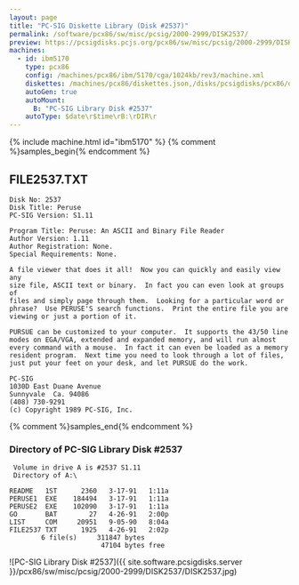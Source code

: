```yaml
---
layout: page
title: "PC-SIG Diskette Library (Disk #2537)"
permalink: /software/pcx86/sw/misc/pcsig/2000-2999/DISK2537/
preview: https://pcsigdisks.pcjs.org/pcx86/sw/misc/pcsig/2000-2999/DISK2537/DISK2537.jpg
machines:
  - id: ibm5170
    type: pcx86
    config: /machines/pcx86/ibm/5170/cga/1024kb/rev3/machine.xml
    diskettes: /machines/pcx86/diskettes.json,/disks/pcsigdisks/pcx86/diskettes.json
    autoGen: true
    autoMount:
      B: "PC-SIG Library Disk #2537"
    autoType: $date\r$time\rB:\rDIR\r
---
```


{% include machine.html id="ibm5170" %}
{% comment %}samples_begin{% endcomment %}

## FILE2537.TXT

```
Disk No: 2537                                                           
Disk Title: Peruse                                                      
PC-SIG Version: S1.11                                                   
                                                                        
Program Title: Peruse: An ASCII and Binary File Reader                  
Author Version: 1.11                                                    
Author Registration: None.                                              
Special Requirements: None.                                             
                                                                        
A file viewer that does it all!  Now you can quickly and easily view any
size file, ASCII text or binary.  In fact you can even look at groups of
files and simply page through them.  Looking for a particular word or   
phrase?  Use PERUSE'S search functions.  Print the entire file you are  
viewing or just a portion of it.                                        
                                                                        
PURSUE can be customized to your computer.  It supports the 43/50 line  
modes on EGA/VGA, extended and expanded memory, and will run almost     
every command with a mouse.  In fact it can even be loaded as a memory  
resident program.  Next time you need to look through a lot of files,   
just put your feet on your desk, and let PURSUE do the work.            
                                                                        
PC-SIG                                                                  
1030D East Duane Avenue                                                 
Sunnyvale  Ca. 94086                                                    
(408) 730-9291                                                          
(c) Copyright 1989 PC-SIG, Inc.                                         
```

{% comment %}samples_end{% endcomment %}

### Directory of PC-SIG Library Disk #2537

     Volume in drive A is #2537 S1.11
     Directory of A:\

    README   1ST      2360   3-17-91   1:11a
    PERUSE1  EXE    184494   3-17-91   1:11a
    PERUSE2  EXE    102090   3-17-91   1:11a
    GO       BAT        27   4-26-91   2:00p
    LIST     COM     20951   9-05-90   8:04a
    FILE2537 TXT      1925   4-26-91   2:02p
            6 file(s)     311847 bytes
                           47104 bytes free

![PC-SIG Library Disk #2537]({{ site.software.pcsigdisks.server }}/pcx86/sw/misc/pcsig/2000-2999/DISK2537/DISK2537.jpg)
